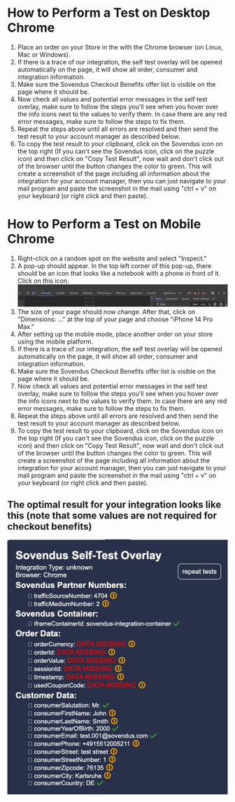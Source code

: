 # How to Perform a Test on Desktop Chrome

1. Place an order on your Store in the with the Chrome browser (on Linux, Mac or Windows).
2. If there is a trace of our integration, the self test overlay will be opened automatically on the page, it will show all order, consumer and integration information.
3. Make sure the Sovendus Checkout Benefits offer list is visible on the page where it should be.
4. Now check all values and potential error messages in the self test overlay, make sure to follow the steps you'll see when you hover over the info icons next to the values to verify them. In case there are any red error messages, make sure to follow the steps to fix them.
5. Repeat the steps above until all errors are resolved and then send the test result to your account manager as described below.
6. To copy the test result to your clipboard, click on the Sovendus icon on the top right (If you can't see the Sovendus icon, click on the puzzle icon) and then click on "Copy Test Result", now wait and don't click out of the browser until the button changes the color to green. This will create a screenshot of the page including all information about the integration for your account manager, then you can just navigate to your mail program and paste the screenshot in the mail using "ctrl + v" on your keyboard (or right click and then paste).

# How to Perform a Test on Mobile Chrome

1. Right-click on a random spot on the website and select "Inspect."
2. A pop-up should appear. In the top left corner of this pop-up, there should be an icon that looks like a notebook with a phone in front of it. Click on this icon. ![Mobile symbol image](https://raw.githubusercontent.com/Sovendus-GmbH/Sovendus-Integration-Selftester-Browser-Plugin/main/docs/Mobilesymbol-image.png)
3. The size of your page should now change. After that, click on "Dimensions: ..." at the top of your page and choose "iPhone 14 Pro Max."
4. After setting up the mobile mode, place another order on your store using the mobile platform.
5. If there is a trace of our integration, the self test overlay will be opened automatically on the page, it will show all order, consumer and integration information.
6. Make sure the Sovendus Checkout Benefits offer list is visible on the page where it should be.
7. Now check all values and potential error messages in the self test overlay, make sure to follow the steps you'll see when you hover over the info icons next to the values to verify them. In case there are any red error messages, make sure to follow the steps to fix them.
8. Repeat the steps above until all errors are resolved and then send the test result to your account manager as described below.
9. To copy the test result to your clipboard, click on the Sovendus icon on the top right (If you can't see the Sovendus icon, click on the puzzle icon) and then click on "Copy Test Result", now wait and don't click out of the browser until the button changes the color to green. This will create a screenshot of the page including all information about the integration for your account manager, then you can just navigate to your mail program and paste the screenshot in the mail using "ctrl + v" on your keyboard (or right click and then paste).

## The optimal result for your integration looks like this (note that some values are not required for checkout benefits)

![CB image](https://raw.githubusercontent.com/Sovendus-GmbH/Sovendus-Integration-Selftester-Browser-Plugin/main/docs/checkoutbenefits.jpg)
